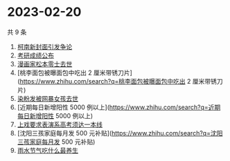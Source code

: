 # 2023-02-20

共 9 条

<!-- BEGIN -->
<!-- 最后更新时间 Mon Feb 20 2023 19:08:27 GMT+0800 (China Standard Time) -->

1. [柯南新封面引发争论](https://www.zhihu.com/search?q=柯南新封面引发争论)
1. [考研成绩公布](https://www.zhihu.com/search?q=考研成绩公布)
1. [漫画家松本零士去世](https://www.zhihu.com/search?q=漫画家松本零士去世)
1. [桃李面包被曝面包中吃出 2
   厘米带锈刀片](https://www.zhihu.com/search?q=桃李面包被曝面包中吃出 2
   厘米带锈刀片)
1. [染粉发被网暴女孩去世](https://www.zhihu.com/search?q=染粉发被网暴女孩去世)
1. [近期每日新增阳性 5000
   例以上](https://www.zhihu.com/search?q=近期每日新增阳性 5000 例以上)
1. [上戏要求表演系高考须达一本线](https://www.zhihu.com/search?q=上戏要求表演系高考须达一本线)
1. [沈阳三孩家庭每月发 500
   元补贴](https://www.zhihu.com/search?q=沈阳三孩家庭每月发 500 元补贴)
1. [雨水节气吃什么最养生](https://www.zhihu.com/search?q=雨水节气吃什么最养生)

<!-- END -->
